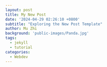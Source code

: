 ```yaml
---
layout: post
title: My New Post
date: '2024-04-29 02:26:10 +0800'
subtitle: "Exploring the New Post Template"
author: Mu Zhi
background: 'public-images/Panda.jpg'
tags: 
  - jekyll
  - tutorial
categories: 
  - Webdev
---
```

